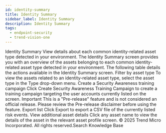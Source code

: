 ```yaml
---
id: identity-summary
title: Identity Summary
sidebar_label: Identity Summary
description: Identity Summary
tags:
  - endpoint-security
  - trend-vision-one
---
```


 Identity Summary View details about each common identity-related asset type detected in your environment. The Identity Summary screen provides you with an overview of the assets belonging to each common identity-related asset type detected in your environment. The following table details the actions available in the Identity Summary screen. Filter by asset type To view the assets related to an identity-related asset type, select the asset type in the Type drop-down menu. Create a Security Awareness training campaign Click Create Security Awareness Training Campaign to create a training campaign targeting the user accounts currently listed on the screen. Important This is a "Pre-release" feature and is not considered an official release. Please review the Pre-release disclaimer before using the feature. Export list Click Export to export a CSV file of the currently listed risk events. View additional asset details Click any asset name to view the details of the asset in the relevant asset profile screen. © 2025 Trend Micro Incorporated. All rights reserved.Search Knowledge Base